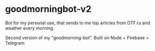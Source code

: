 # goodmorningbot-v2

Bot for my personal use, that sends to me top articles from DTF.ru and weather every morning.

Second version of my "goodmorning-bot". Built on Node + Firebase + Telegram
